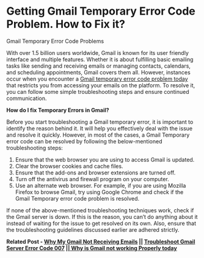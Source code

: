 # Getting Gmail Temporary Error Code Problem. How to Fix it?
Gmail Temporary Error Code Problems

With over 1.5 billion users worldwide, Gmail is known for its user friendly interface and multiple features. Whether it is about fulfilling basic emailing tasks like sending and receiving emails or managing contacts, calendars, and scheduling appointments, Gmail covers them all. However, instances occur when you encounter a <a href="https://contactemail.us/gmail-temporary-error-fix-it-now/">Gmail temporary error code problem today</a>
that restricts you from accessing your emails on the platform. To resolve it, you can follow some simple troubleshooting steps and ensure continued communication.

<b>How do I fix Temporary Errors in Gmail?</b>

Before you start troubleshooting a Gmail temporary error, it is important to identify the reason behind it. It will help you effectively deal with the issue and resolve it quickly. However, in most of the cases, a Gmail Temporary error code can be resolved by following the below-mentioned troubleshooting steps:

1.	Ensure that the web browser you are using to access Gmail is updated.
2.	Clear the browser cookies and cache files.
3.	Ensure that the add-ons and browser extensions are turned off.
4.	Turn off the antivirus and firewall program on your computer.
5.	Use an alternate web browser. For example, if you are using Mozilla Firefox to browse Gmail, try using Google Chrome and check if the Gmail Temporary error code problem is resolved.

If none of the above-mentioned troubleshooting techniques work, check if the Gmail server is down. If this is the reason, you can’t do anything about it instead of waiting for the issue to get resolved on its own. Also, ensure that the troubleshooting guidelines discussed earlier are adhered strictly.

<b>Related Post - <a href="https://contactemail.us/why-my-gmail-account-not-receiving-emails/">Why My Gmail Not Receiving Emails</a> || <a href="https://contactemail.us/how-do-i-troubleshoot-gmail-server-error-007/">Troubleshoot Gmail Server Error Code 007</a>  ||<a href="https://contactemail.us/gmail-stop-working/"> Why is Gmail not working Properly today</a></b>

